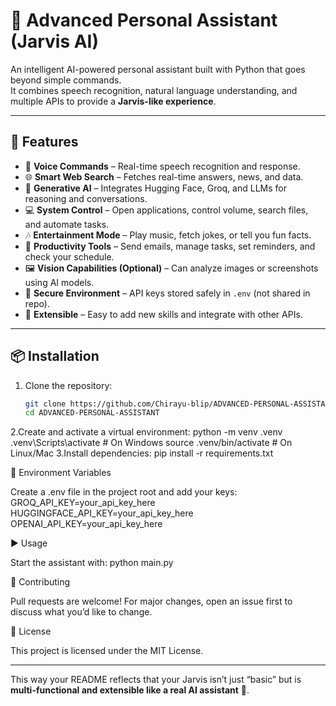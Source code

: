 # 🤖 Advanced Personal Assistant (Jarvis AI)

An intelligent AI-powered personal assistant built with Python that goes beyond simple commands.  
It combines speech recognition, natural language understanding, and multiple APIs to provide a **Jarvis-like experience**.

---

## 🚀 Features
- 🎤 **Voice Commands** – Real-time speech recognition and response.
- 🌐 **Smart Web Search** – Fetches real-time answers, news, and data.
- 🧠 **Generative AI** – Integrates Hugging Face, Groq, and LLMs for reasoning and conversations.
- 💻 **System Control** – Open applications, control volume, search files, and automate tasks.
- 🎶 **Entertainment Mode** – Play music, fetch jokes, or tell you fun facts.
- 📧 **Productivity Tools** – Send emails, manage tasks, set reminders, and check your schedule.
- 🖼️ **Vision Capabilities (Optional)** – Can analyze images or screenshots using AI models.
- 🔐 **Secure Environment** – API keys stored safely in `.env` (not shared in repo).
- 🚀 **Extensible** – Easy to add new skills and integrate with other APIs.

---

## 📦 Installation

1. Clone the repository:
   ```bash
   git clone https://github.com/Chirayu-blip/ADVANCED-PERSONAL-ASSISTANT.git
   cd ADVANCED-PERSONAL-ASSISTANT
2.Create and activate a virtual environment:
   python -m venv .venv
   .venv\Scripts\activate   # On Windows
   source .venv/bin/activate   # On Linux/Mac
3.Install dependencies:
   pip install -r requirements.txt

🔑 Environment Variables

Create a .env file in the project root and add your keys:
   GROQ_API_KEY=your_api_key_here
   HUGGINGFACE_API_KEY=your_api_key_here
   OPENAI_API_KEY=your_api_key_here

▶️ Usage

Start the assistant with:
   python main.py

🤝 Contributing

Pull requests are welcome!
For major changes, open an issue first to discuss what you’d like to change.

📜 License

This project is licensed under the MIT License.
   
---

This way your README reflects that your Jarvis isn’t just “basic” but is **multi-functional and extensible like a real AI assistant** 🚀.  
